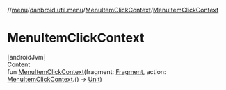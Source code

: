//[menu](../../index.md)/[danbroid.util.menu](../index.md)/[MenuItemClickContext](index.md)/[MenuItemClickContext](-menu-item-click-context.md)



# MenuItemClickContext  
[androidJvm]  
Content  
fun [MenuItemClickContext](-menu-item-click-context.md)(fragment: [Fragment](https://developer.android.com/reference/kotlin/androidx/fragment/app/Fragment.html), action: [MenuItemClickContext](index.md).() -> [Unit](https://kotlinlang.org/api/latest/jvm/stdlib/kotlin/-unit/index.html))  



